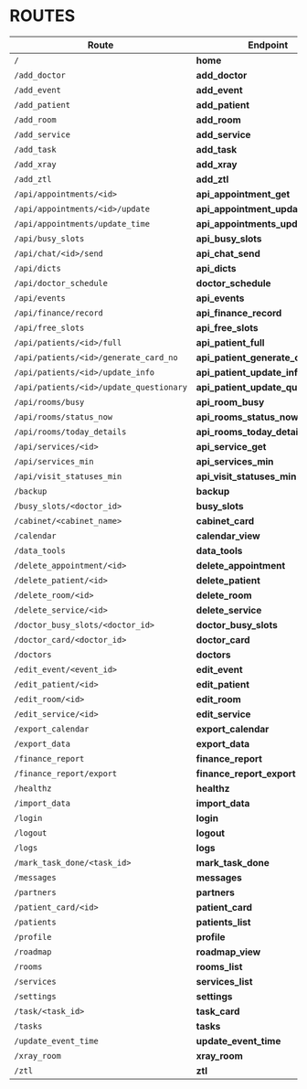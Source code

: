 # ROUTES

| Route | Endpoint | Methods |
|---|---|---|
| `/` | **home** | GET |
| `/add_doctor` | **add_doctor** | GET,POST |
| `/add_event` | **add_event** | GET,POST |
| `/add_patient` | **add_patient** | GET,POST |
| `/add_room` | **add_room** | GET,POST |
| `/add_service` | **add_service** | GET,POST |
| `/add_task` | **add_task** | POST |
| `/add_xray` | **add_xray** | GET,POST |
| `/add_ztl` | **add_ztl** | GET,POST |
| `/api/appointments/<id>` | **api_appointment_get** | GET |
| `/api/appointments/<id>/update` | **api_appointment_update** | POST |
| `/api/appointments/update_time` | **api_appointments_update_time** | POST |
| `/api/busy_slots` | **api_busy_slots** | POST |
| `/api/chat/<id>/send` | **api_chat_send** | POST |
| `/api/dicts` | **api_dicts** | GET |
| `/api/doctor_schedule` | **doctor_schedule** | POST |
| `/api/events` | **api_events** | GET |
| `/api/finance/record` | **api_finance_record** | POST |
| `/api/free_slots` | **api_free_slots** | POST |
| `/api/patients/<id>/full` | **api_patient_full** | GET |
| `/api/patients/<id>/generate_card_no` | **api_patient_generate_card_no** | POST |
| `/api/patients/<id>/update_info` | **api_patient_update_info** | POST |
| `/api/patients/<id>/update_questionary` | **api_patient_update_questionary** | POST |
| `/api/rooms/busy` | **api_room_busy** | GET |
| `/api/rooms/status_now` | **api_rooms_status_now** | GET |
| `/api/rooms/today_details` | **api_rooms_today_details** | GET |
| `/api/services/<id>` | **api_service_get** | GET |
| `/api/services_min` | **api_services_min** | GET |
| `/api/visit_statuses_min` | **api_visit_statuses_min** | GET |
| `/backup` | **backup** | GET |
| `/busy_slots/<doctor_id>` | **busy_slots** | GET |
| `/cabinet/<cabinet_name>` | **cabinet_card** | GET |
| `/calendar` | **calendar_view** | GET |
| `/data_tools` | **data_tools** | GET,POST |
| `/delete_appointment/<id>` | **delete_appointment** | POST |
| `/delete_patient/<id>` | **delete_patient** | POST |
| `/delete_room/<id>` | **delete_room** | POST |
| `/delete_service/<id>` | **delete_service** | POST |
| `/doctor_busy_slots/<doctor_id>` | **doctor_busy_slots** | GET |
| `/doctor_card/<doctor_id>` | **doctor_card** | GET |
| `/doctors` | **doctors** | GET |
| `/edit_event/<event_id>` | **edit_event** | GET,POST |
| `/edit_patient/<id>` | **edit_patient** | GET,POST |
| `/edit_room/<id>` | **edit_room** | GET,POST |
| `/edit_service/<id>` | **edit_service** | GET,POST |
| `/export_calendar` | **export_calendar** | GET |
| `/export_data` | **export_data** | GET |
| `/finance_report` | **finance_report** | GET |
| `/finance_report/export` | **finance_report_export** | GET |
| `/healthz` | **healthz** | GET |
| `/import_data` | **import_data** | POST |
| `/login` | **login** | GET,POST |
| `/logout` | **logout** | GET |
| `/logs` | **logs** | GET |
| `/mark_task_done/<task_id>` | **mark_task_done** | GET |
| `/messages` | **messages** | GET |
| `/partners` | **partners** | GET |
| `/patient_card/<id>` | **patient_card** | GET |
| `/patients` | **patients_list** | GET |
| `/profile` | **profile** | GET |
| `/roadmap` | **roadmap_view** | GET |
| `/rooms` | **rooms_list** | GET |
| `/services` | **services_list** | GET |
| `/settings` | **settings** | GET |
| `/task/<task_id>` | **task_card** | GET |
| `/tasks` | **tasks** | GET |
| `/update_event_time` | **update_event_time** | POST |
| `/xray_room` | **xray_room** | GET |
| `/ztl` | **ztl** | GET |
